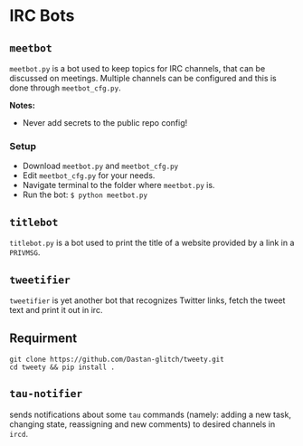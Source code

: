 IRC Bots
========

## `meetbot`

`meetbot.py` is a bot used to keep topics for IRC channels, that can
be discussed on meetings. Multiple channels can be configured and this
is done through `meetbot_cfg.py`.

**Notes:**
* Never add secrets to the public repo config!

### Setup

* Download `meetbot.py` and `meetbot_cfg.py` 
* Edit `meetbot_cfg.py` for your needs.
* Navigate terminal to the folder where `meetbot.py` is.
* Run the bot: `$ python meetbot.py`

## `titlebot`
`titlebot.py` is a bot used to print the title of a website provided by
a link in a `PRIVMSG`.

## `tweetifier`
`tweetifier` is yet another bot that recognizes Twitter links, fetch
the tweet text and print it out in irc.

## Requirment
 `git clone https://github.com/Dastan-glitch/tweety.git`\
 `cd tweety && pip install .`

## `tau-notifier`
sends notifications about some `tau` commands (namely: adding a new 
task, changing state, reassigning and new comments) to desired channels 
in `ircd`. 